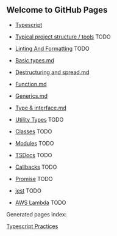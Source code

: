 ## Welcome to GitHub Pages

- [Typescript](./content/typescript.md)

- [Typical project structure / tools](./content/project.md) TODO

- [Linting And Formatting](./content/lint-format.md) TODO

- [Basic types.md](./pages/language/basic-types.md)

- [Destructuring and spread.md](./pages/language/destructuring-and-spread.md)

- [Function.md](./pages/language/function.md)

- [Generics.md](./pages/language/generics.md)

- [Type & interface.md](./pages/language/type-interface.md)

- [Utility Types](./pages/language/utility-types.md) TODO

- [Classes](./pages/language/classes.md) TODO

- [Modules](./pages/language/modules.md) TODO

- [TSDocs](./content/tsdocs.md) TODO

- [Callbacks](./pages/language/callbacks.md) TODO

- [Promise](./pages/language/promise.md) TODO

- [jest](./content/jest.md) TODO

- [AWS Lambda](./content/lambda.md) TODO

Generated pages index:

[Typescript Practices](./pages/index.md)
